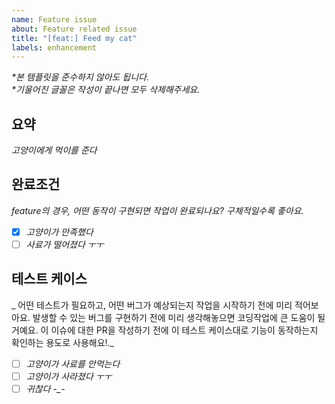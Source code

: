 ```yaml
---
name: Feature issue
about: Feature related issue
title: "[feat:] Feed my cat"
labels: enhancement
---
```


_*본 템플릿을 준수하지 않아도 됩니다._  
_*기울어진 글꼴은 작성이 끝나면 모두 삭제해주세요._

## 요약
_고양이에게 먹이를 준다_

## 완료조건
_feature의 경우, 어떤 동작이 구현되면 작업이 완료되나요? 구체적일수록 좋아요._
- [x] _고양이가 만족했다_
- [ ] _사료가 떨어졌다 ㅜㅜ_

## 테스트 케이스
_ 어떤 테스트가 필요하고, 어떤 버그가 예상되는지 작업을 시작하기 전에 미리 적어보아요. 발생할 수 있는 버그를 구현하기 전에 미리 생각해놓으면 코딩작업에 큰 도움이 될 거예요. 이 이슈에 대한 PR을 작성하기 전에 이 테스트 케이스대로 기능이 동작하는지 확인하는 용도로 사용해요!._
- [ ] _고양이가 사료를 안먹는다_
- [ ] _고양이가 사라졌다 ㅜㅜ_
- [ ] _귀찮다 -\_-_